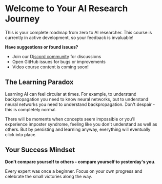 # Welcome to Your AI Research Journey

This is your complete roadmap from zero to AI researcher. This course is currently in active development, so your feedback is invaluable! 

**Have suggestions or found issues?** 
- Join our D[iscord community](https://discord.gg/6AbXGpKTwN) for discussions
- Open GitHub issues for bugs or improvements
- Video course content is coming soon!

## The Learning Paradox

Learning AI can feel circular at times. For example, to understand backpropagation you need to know neural networks, but to understand neural networks you need to understand backpropagation. Don't despair - this is completely normal.

There will be moments when concepts seem impossible or you'll experience imposter syndrome, feeling like you don't understand as well as others. But by persisting and learning anyway, everything will eventually click into place.

## Your Success Mindset

**Don't compare yourself to others - compare yourself to yesterday's you.**

Every expert was once a beginner. Focus on your own progress and celebrate the small victories along the way.